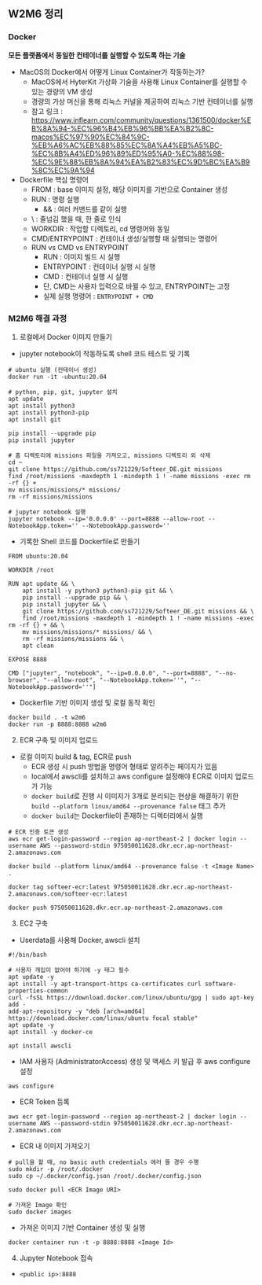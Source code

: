 ## W2M6 정리
### Docker
**모든 플랫폼에서 동일한 컨테이너를 실행할 수 있도록 하는 기술**
- MacOS의 Docker에서 어떻게 Linux Container가 작동하는가?
    - MacOS에서 HyterKit 가상화 기술을 사용해 Linux Container를 실행할 수 있는 경량의 VM 생성
    - 경량의 가상 머신을 통해 리눅스 커널을 제공하여 리눅스 기반 컨테이너를 실행
    - 참고 링크 : https://www.inflearn.com/community/questions/1361500/docker%EB%8A%94-%EC%96%B4%EB%96%BB%EA%B2%8C-macos%EC%97%90%EC%84%9C-%EB%A6%AC%EB%88%85%EC%8A%A4%EB%A5%BC-%EC%8B%A4%ED%96%89%ED%95%A0-%EC%88%98-%EC%9E%88%EB%8A%94%EA%B2%83%EC%9D%BC%EA%B9%8C%EC%9A%94
- Dockerfile 핵심 명령어
    - FROM : base 이미지 설정, 해당 이미지를 기반으로 Container 생성 
    - RUN : 명령 실행
        - && : 여러 커맨드를 같이 실행
    - \ : 줄넘김 했을 때, 한 줄로 인식
    - WORKDIR : 작업할 디렉토리, cd 명령어와 동일
    - CMD/ENTRYPOINT : 컨테이너 생성/실행할 때 실행되는 명령어
    - RUN vs CMD vs ENTRYPOINT
        - RUN : 이미지 빌드 시 실행
        - ENTRYPOINT : 컨테이너 실행 시 실행
        - CMD : 컨테이너 실행 시 실행
        - 단, CMD는 사용자 입력으로 바뀔 수 있고, ENTRYPOINT는 고정
        - 실제 실행 명령어 : `ENTRYPOINT + CMD`
### M2M6 해결 과정
1. 로컬에서 Docker 이미지 만들기
- jupyter notebook이 작동하도록 shell 코드 테스트 및 기록
``` shell
# ubuntu 실행 (컨테이너 생성)
docker run -it -ubuntu:20.04

# python, pip, git, jupyter 설치
apt update
apt install python3
apt install python3-pip
apt install git

pip install --upgrade pip
pip install jupyter

# 홈 디렉토리에 missions 파일을 가져오고, missions 디렉토리 외 삭제
cd ~
git clone https://github.com/ss721229/Softeer_DE.git missions
find /root/missions -maxdepth 1 -mindepth 1 ! -name missions -exec rm -rf {} +
mv missions/missions/* missions/
rm -rf missions/missions

# jupyter notebook 실행
jupyter notebook --ip='0.0.0.0' --port=8888 --allow-root --NotebookApp.token='' --NotebookApp.password=''
```
- 기록한 Shell 코드를 Dockerfile로 만들기
``` shell
FROM ubuntu:20.04

WORKDIR /root

RUN apt update && \
    apt install -y python3 python3-pip git && \
    pip install --upgrade pip && \
    pip install jupyter && \
    git clone https://github.com/ss721229/Softeer_DE.git missions && \
    find /root/missions -maxdepth 1 -mindepth 1 ! -name missions -exec rm -rf {} + && \
    mv missions/missions/* missions/ && \
    rm -rf missions/missions && \
    apt clean

EXPOSE 8888

CMD ["jupyter", "notebook", "--ip=0.0.0.0", "--port=8888", "--no-browser", "--allow-root", "--NotebookApp.token=''", "--NotebookApp.password=''"]
```
- Dockerfile 기반 이미지 생성 및 로컬 동작 확인
``` shell
docker build . -t w2m6
docker run -p 8888:8888 w2m6
```
2. ECR 구축 및 이미지 업로드
- 로컬 이미지 build & tag, ECR로 push
    - ECR 생성 시 push 방법을 명령어 형태로 알려주는 페이지가 있음
    - local에서 awscli를 설치하고 aws configure 설정해야 ECR로 이미지 업로드가 가능
    - `docker build`로 진행 시 이미지가 3개로 분리되는 현상을 해결하기 위한 `build --platform linux/amd64 --provenance false` 태그 추가
    - `docker build`는 Dockerfile이 존재하는 디렉터리에서 실행
``` shell
# ECR 인증 토큰 생성
aws ecr get-login-password --region ap-northeast-2 | docker login --username AWS --password-stdin 975050011628.dkr.ecr.ap-northeast-2.amazonaws.com

docker build --platform linux/amd64 --provenance false -t <Image Name> .

docker tag softeer-ecr:latest 975050011628.dkr.ecr.ap-northeast-2.amazonaws.com/softeer-ecr:latest

docker push 975050011628.dkr.ecr.ap-northeast-2.amazonaws.com
```
3. EC2 구축
- Userdata를 사용해 Docker, awscli 설치
``` shell
#!/bin/bash

# 사용자 개입이 없어야 하기에 -y 태그 필수
apt update -y
apt install -y apt-transport-https ca-certificates curl software-properties-common
curl -fsSL https://download.docker.com/linux/ubuntu/gpg | sudo apt-key add -
add-apt-repository -y "deb [arch=amd64] https://download.docker.com/linux/ubuntu focal stable"
apt update -y
apt install -y docker-ce

apt install awscli
```
- IAM 사용자 (AdministratorAccess) 생성 및 액세스 키 발급 후 aws configure 설정
``` shell
aws configure
```
- ECR Token 등록
``` shell
aws ecr get-login-password --region ap-northeast-2 | docker login --username AWS --password-stdin 975050011628.dkr.ecr.ap-northeast-2.amazonaws.com
```
- ECR 내 이미지 가져오기
``` shell
# pull을 할 때, no basic auth credentials 에러 뜰 경우 수행
sudo mkdir -p /root/.docker
sudo cp ~/.docker/config.json /root/.docker/config.json

sudo docker pull <ECR Image URI>

# 가져온 Image 확인
sudo docker images
```
- 가져온 이미지 기반 Container 생성 및 실행
``` shell
docker container run -t -p 8888:8888 <Image Id>
```

4. Jupyter Notebook 접속
- `<public ip>:8888`